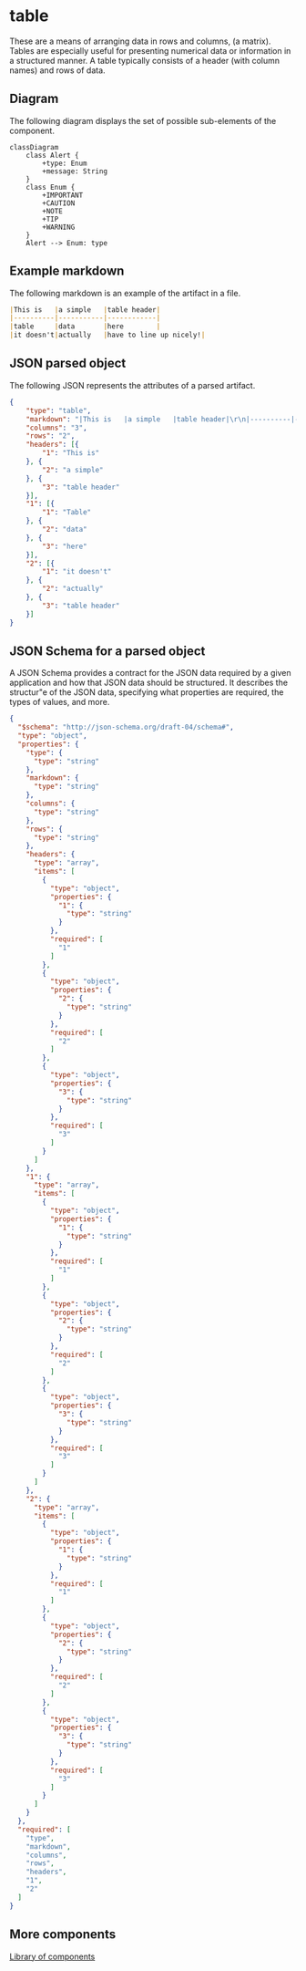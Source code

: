 # table

These are a means of arranging data in rows and columns, (a matrix). Tables are especially useful for presenting numerical data or information in a structured manner. A table typically consists of a header (with column names) and rows of data.

## Diagram

The following diagram displays the set of possible sub-elements of the component.

```mermaid
classDiagram
    class Alert {
        +type: Enum
        +message: String
    }
    class Enum {
        +IMPORTANT
        +CAUTION
        +NOTE
        +TIP
        +WARNING
    }
    Alert --> Enum: type
```

## Example markdown

The following markdown is an example of the artifact in a file.

```md
|This is   |a simple   |table header|
|----------|-----------|------------|
|table     |data       |here        |
|it doesn't|actually   |have to line up nicely!|
```

## JSON parsed object

The following JSON represents the attributes of a parsed artifact.

```json
{
	"type": "table",
	"markdown": "|This is   |a simple   |table header|\r\n|----------|-----------|------------|\r\n|table     |data       |here        |\r\n|it doesn't|actually   |have to line up nicely!|",
	"columns": "3",
	"rows": "2",
	"headers": [{
		"1": "This is"
	}, {
		"2": "a simple"
	}, {
		"3": "table header"
	}],
	"1": [{
		"1": "Table"
	}, {
		"2": "data"
	}, {
		"3": "here"
	}],
	"2": [{
		"1": "it doesn't"
	}, {
		"2": "actually"
	}, {
		"3": "table header"
	}]
}
```

## JSON Schema for a parsed object

A JSON Schema provides a contract for the JSON data required by a given application and how that JSON data should be structured. It describes the structur"e of the JSON data, specifying what properties are required, the types of values, and more.

```json
{
  "$schema": "http://json-schema.org/draft-04/schema#",
  "type": "object",
  "properties": {
    "type": {
      "type": "string"
    },
    "markdown": {
      "type": "string"
    },
    "columns": {
      "type": "string"
    },
    "rows": {
      "type": "string"
    },
    "headers": {
      "type": "array",
      "items": [
        {
          "type": "object",
          "properties": {
            "1": {
              "type": "string"
            }
          },
          "required": [
            "1"
          ]
        },
        {
          "type": "object",
          "properties": {
            "2": {
              "type": "string"
            }
          },
          "required": [
            "2"
          ]
        },
        {
          "type": "object",
          "properties": {
            "3": {
              "type": "string"
            }
          },
          "required": [
            "3"
          ]
        }
      ]
    },
    "1": {
      "type": "array",
      "items": [
        {
          "type": "object",
          "properties": {
            "1": {
              "type": "string"
            }
          },
          "required": [
            "1"
          ]
        },
        {
          "type": "object",
          "properties": {
            "2": {
              "type": "string"
            }
          },
          "required": [
            "2"
          ]
        },
        {
          "type": "object",
          "properties": {
            "3": {
              "type": "string"
            }
          },
          "required": [
            "3"
          ]
        }
      ]
    },
    "2": {
      "type": "array",
      "items": [
        {
          "type": "object",
          "properties": {
            "1": {
              "type": "string"
            }
          },
          "required": [
            "1"
          ]
        },
        {
          "type": "object",
          "properties": {
            "2": {
              "type": "string"
            }
          },
          "required": [
            "2"
          ]
        },
        {
          "type": "object",
          "properties": {
            "3": {
              "type": "string"
            }
          },
          "required": [
            "3"
          ]
        }
      ]
    }
  },
  "required": [
    "type",
    "markdown",
    "columns",
    "rows",
    "headers",
    "1",
    "2"
  ]
}

```


## More components

[Library of components](document-object-model.md#library-of-defined-components-in-the-ca-object-model)